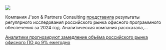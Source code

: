 <!--2025-10-30 14:41:21-->
<div class="yb">
  <div class="rss habr"><img src="https://habrastorage.org/getpro/habr/upload_files/f93/da0/e84/f93da0e84bb0aa214cd086c5ee4b56a4.jpg" /><p>Компания J'son &amp; Partners Consulting <a href="https://json.tv/analytic/rossijskij-rynok-ofisnogo-po-itogi-2024-goda-oczenka-izmenenij-i-prognoz-do-2030-goda/" rel="noopener noreferrer nofollow">представила</a> результаты регулярного исследования российского рынка офисного программного обеспечения за 2024&nbsp;год. Аналитическая компания рассказала,... <p class="titl"><a href="https://habr.com/ru/news/961758/?utm_source=habrahabr&utm_medium=rss&utm_campaign=961758">Аналитики прогнозируют замедление объёма российского рынка офисного ПО до 9% ежегодно</a></p></div>
</div>
